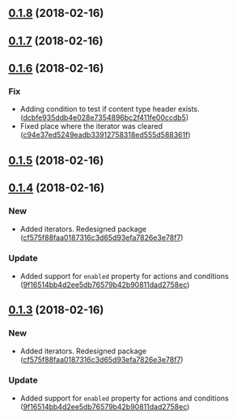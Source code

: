 <a name="0.1.8"></a>
## [0.1.8](https://github.com/advanced-rest-client/request-hooks-logic/compare/0.1.7...0.1.8) (2018-02-16)




<a name="0.1.7"></a>
## [0.1.7](https://github.com/advanced-rest-client/request-hooks-logic/compare/0.1.6...0.1.7) (2018-02-16)




<a name="0.1.6"></a>
## [0.1.6](https://github.com/advanced-rest-client/request-hooks-logic/compare/0.1.5...0.1.6) (2018-02-16)


### Fix

* Adding condition to test if content type header exists. ([dcbfe935ddb4e028e7354896bc2f411fe00ccdb5](https://github.com/advanced-rest-client/request-hooks-logic/commit/dcbfe935ddb4e028e7354896bc2f411fe00ccdb5))
* Fixed place where the iterator was cleared ([c94e37ed5249eadb33912758318ed555d588361f](https://github.com/advanced-rest-client/request-hooks-logic/commit/c94e37ed5249eadb33912758318ed555d588361f))



<a name="0.1.5"></a>
## [0.1.5](https://github.com/advanced-rest-client/request-hooks-logic/compare/0.1.4...0.1.5) (2018-02-16)




<a name="0.1.4"></a>
## [0.1.4](https://github.com/advanced-rest-client/request-hooks-logic/compare/0.1.2...0.1.4) (2018-02-16)


### New

* Added iterators. Redesigned package ([cf575f88faa0187316c3d65d93efa7826e3e78f7](https://github.com/advanced-rest-client/request-hooks-logic/commit/cf575f88faa0187316c3d65d93efa7826e3e78f7))

### Update

* Added support for `enabled` property for actions and conditions ([9f16514bb4d2ee5db76579b42b90811dad2758ec](https://github.com/advanced-rest-client/request-hooks-logic/commit/9f16514bb4d2ee5db76579b42b90811dad2758ec))



<a name="0.1.3"></a>
## [0.1.3](https://github.com/advanced-rest-client/request-hooks-logic/compare/0.1.2...0.1.3) (2018-02-16)


### New

* Added iterators. Redesigned package ([cf575f88faa0187316c3d65d93efa7826e3e78f7](https://github.com/advanced-rest-client/request-hooks-logic/commit/cf575f88faa0187316c3d65d93efa7826e3e78f7))

### Update

* Added support for `enabled` property for actions and conditions ([9f16514bb4d2ee5db76579b42b90811dad2758ec](https://github.com/advanced-rest-client/request-hooks-logic/commit/9f16514bb4d2ee5db76579b42b90811dad2758ec))



